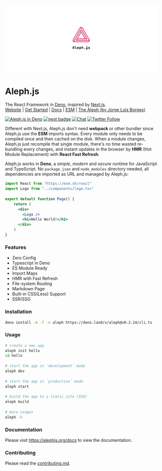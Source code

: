 ![Aleph Poster](./design/poster.svg)

# Aleph.js

The React Framework in [Deno](https://deno.land), inspired by [Next.js](https://nextjs.org).
<br>
[Website](https://alephjs.org) | [Get Started](https://alephjs.org/docs/get-started)  | [Docs](https://alephjs.org/docs) | [ESM](https://esm.sh) | [The Aleph  (by Jorge Luis Borges)](http://www.phinnweb.org/links/literature/borges/aleph.html)

[![Aleph.js in Deno](https://github.com/alephjs/aleph.js/workflows/Aleph.js%20in%20Deno/badge.svg)](https://github.com/alephjs/aleph.js/actions?query=workflow%3A%22Aleph.js+in+Deno%22)
[![nest badge](https://nest.land/badge.svg)](https://nest.land/package/aleph)
[![Chat](https://img.shields.io/discord/775256646821085215?color=%23008181&label=Chat&labelColor=%23111&logo=discord&logoColor=%23aaaaaa)](https://discord.com/channels/775256646821085215)
[![Twitter Follow](https://img.shields.io/twitter/follow/alephjs?style=social)](https://twitter.com/intent/follow?screen_name=alephjs)

Different with Next.js, Aleph.js don't need **webpack** or other bundler since Aleph.js use the **ESM** imports syntax. Every module only needs to be compiled once and then cached on the disk. When a module changes, Aleph.js just recompile that single module, there's no time wasted re-bundling every changes, and instant updates in the browser by **HMR** (Hot Module Replacement) with **React Fast Refresh**.

Aleph.js works in **Deno**, a *simple*, *modern* and *secure* runtime for JavaScript and TypeScript. No `package.json` and `node_modules` directory needed, all dependencies are imported as URL and managed by Aleph.js:

```jsx
import React from "https://esm.sh/react"
import Logo from "../components/logo.tsx"

export default function Page() {
    return (
      <div>
        <Logo />
        <h1>Hello World!</h1>
      </div>
    )
}
```

### Features
- Zero Config
- Typescript in Deno
- ES Module Ready
- Import Maps
- HMR with Fast Refresh
- File-system Routing
- Markdown Page
- Built-in CSS(Less) Support
- SSR/SSG

### Installation
```bash
deno install -A -f -n aleph https://deno.land/x/aleph@v0.2.24/cli.ts
```

### Usage
```bash
# create a new app
aleph init hello
cd hello

# start the app in `development` mode
aleph dev

# start the app in `production` mode
aleph start

# build the app to a static site (SSG)
aleph build

# more usages
aleph -h
```

### Documentation
Please visit https://alephjs.org/docs to view the documentation.

### Contributing
Please read the [contributing.md](CONTRIBUTING.md).

